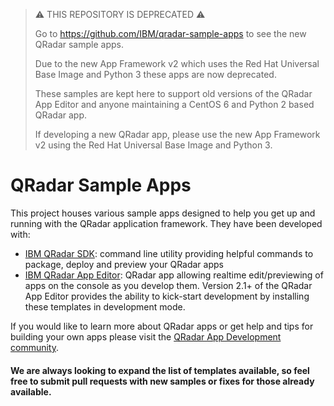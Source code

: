 > ⚠️ THIS REPOSITORY IS DEPRECATED ⚠️
>
> Go to <https://github.com/IBM/qradar-sample-apps> to see the new QRadar sample apps.
>
> Due to the new App Framework v2 which uses the Red Hat Universal Base Image and Python 3 these apps are now
> deprecated.
>
> These samples are kept here to support old versions of the QRadar App Editor and anyone maintaining a CentOS 6 and
> Python 2 based QRadar app.
>
> If developing a new QRadar app, please use the new App Framework v2 using the Red Hat Universal Base Image and
> Python 3.

# QRadar Sample Apps

This project houses various sample apps designed to help you get up and running with the QRadar application framework. They have been developed with:

* [IBM QRadar SDK](https://developer.ibm.com/qradar/): command line utility providing helpful commands to package, deploy and preview your QRadar apps
* [IBM QRadar App Editor](https://exchange.xforce.ibmcloud.com/hub/extension/5d0f3f37cc5c4d16ccafe9d40d8dffe5): QRadar app allowing realtime edit/previewing of apps on the console as you develop them. Version 2.1+ of the QRadar App Editor provides the ability to kick-start development by installing these templates in development mode.

If you would like to learn more about QRadar apps or get help and tips for building your own apps please visit the [QRadar App Development community](https://developer.ibm.com/qradar/).

#### We are always looking to expand the list of templates available, so feel free to submit pull requests with new samples or fixes for those already available.
